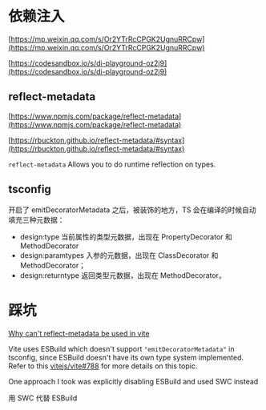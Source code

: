 # 依赖注入

[https://mp.weixin.qq.com/s/Or2YTrRcCPGK2UgnuRRCpw](https://mp.weixin.qq.com/s/Or2YTrRcCPGK2UgnuRRCpw)

[https://codesandbox.io/s/di-playground-oz2j9](https://codesandbox.io/s/di-playground-oz2j9)



## reflect-metadata

[https://www.npmjs.com/package/reflect-metadata](https://www.npmjs.com/package/reflect-metadata)

[https://rbuckton.github.io/reflect-metadata/#syntax](https://rbuckton.github.io/reflect-metadata/#syntax)

`reflect-metadata` Allows you to do runtime reflection on types.





## tsconfig

开启了 emitDecoratorMetadata 之后，被装饰的地方，TS 会在编译的时候自动填充三种元数据：

* design:type 当前属性的类型元数据，出现在 PropertyDecorator 和 MethodDecorator
* design:paramtypes 入参的元数据，出现在 ClassDecorator 和 MethodDecorator；
* design:returntype 返回类型元数据，出现在 MethodDecorator。





# 踩坑

[Why can't reflect-metadata be used in vite](https://stackoverflow.com/questions/68570519/why-cant-reflect-metadata-be-used-in-vite)

Vite uses ESBuild which doesn't support `"emitDecoratorMetadata"` in tsconfig, since ESBuild doesn't have its own type system implemented. Refer to this [vitejs/vite#788](https://github.com/vitejs/vite/issues/788) for more details on this topic.



One approach I took was explicitly disabling ESBuild and used SWC instead

用 SWC 代替 ESBuild
